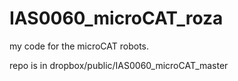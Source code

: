 # IAS0060_microCAT_roza

my code for the microCAT robots.

repo is in dropbox/public/IAS0060_microCAT_master
